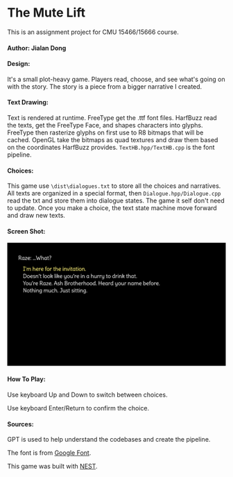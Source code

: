 # The Mute Lift

This is an assignment project for CMU 15466/15666 course.



#### Author: Jialan Dong



#### Design:

It's a small plot-heavy game. Players read, choose, and see what's going on with the story. The story is a piece from a bigger narrative I created.



#### Text Drawing: 

Text is rendered at runtime. FreeType get the .ttf font files. HarfBuzz read the texts, get the FreeType Face, and shapes characters into glyphs.  FreeType then rasterize glyphs on first use to R8 bitmaps that will be cached.  OpenGL take the bitmaps as quad textures and draw them based on the coordinates HarfBuzz provides. `TextHB.hpp/TextHB.cpp` is the font pipeline.



#### Choices:

This game use `\dist\dialogues.txt` to store all the choices and narratives. All texts are organized in a special format, then `Dialogue.hpp/Dialogue.cpp` read the txt and store them into dialogue states. The game it self don't need to update. Once you make a choice, the text state machine move forward and draw new texts.



#### Screen Shot:

![Screen Shot](screenshot.png)



#### How To Play:

Use keyboard Up and Down to switch between choices.

Use keyboard Enter/Return to confirm the choice.



#### Sources: 

GPT is used to help understand the codebases and create the pipeline.

The font is from [Google Font](https://fonts.google.com/specimen/Delius?lang=en_Latn&categoryFilters=Feeling:%2FExpressive%2FCute).



This game was built with [NEST](NEST.md).

